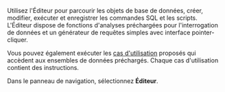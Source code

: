 Utilisez l'Éditeur pour parcourir les objets de base de données, créer, modifier, exécuter et enregistrer les commandes SQL et les scripts. L'Éditeur dispose de fonctions d'analyses préchargées pour l'interrogation de données et un générateur de requêtes simples avec interface pointer-cliquer.

Vous pouvez également exécuter les [cas d'utilisation](bkm1640280721917.md) proposés qui accèdent aux ensembles de données préchargés. Chaque cas d'utilisation contient des instructions.

Dans le panneau de navigation, sélectionnez **Éditeur**.
